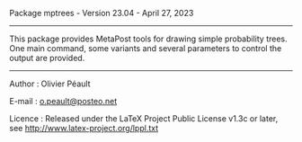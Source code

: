 Package mptrees - Version 23.04 - April 27, 2023

---

This package provides MetaPost tools for drawing simple probability trees.
One main command, some variants and several parameters to control the output are provided.

---

Author : Olivier Péault

E-mail : o.peault@posteo.net

Licence   : Released under the LaTeX Project Public License v1.3c or later, see http://www.latex-project.org/lppl.txt


